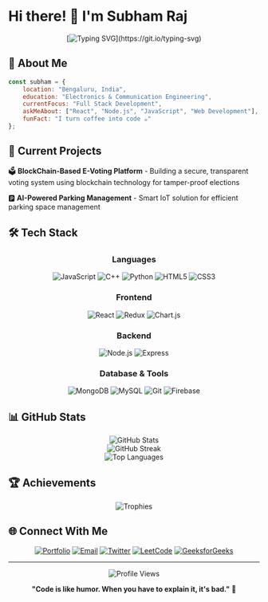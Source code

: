 # Hi there! 👋 I'm Subham Raj

<div align="center">
  
[![Typing SVG](https://readme-typing-svg.herokuapp.com?font=Fira+Code&pause=1000&color=00F7FF&center=true&vCenter=true&width=435&lines=Full+Stack+Developer;MERN+Stack+Enthusiast;Problem+Solver;Building+the+Future!)](https://git.io/typing-svg)

</div>

## 🚀 About Me

```javascript
const subham = {
    location: "Bengaluru, India",
    education: "Electronics & Communication Engineering",
    currentFocus: "Full Stack Development",
    askMeAbout: ["React", "Node.js", "JavaScript", "Web Development"],
    funFact: "I turn coffee into code ☕️"
};
```

## 🔭 Current Projects

🗳️ **BlockChain-Based E-Voting Platform** - Building a secure, transparent voting system using blockchain technology for tamper-proof elections

🅿️ **AI-Powered Parking Management** - Smart IoT solution for efficient parking space management

## 🛠️ Tech Stack

<div align="center">

### Languages
![JavaScript](https://img.shields.io/badge/-JavaScript-F7DF1E?style=for-the-badge&logo=javascript&logoColor=black)
![C++](https://img.shields.io/badge/-C++-00599C?style=for-the-badge&logo=cplusplus&logoColor=white)
![Python](https://img.shields.io/badge/-Python-3776AB?style=for-the-badge&logo=python&logoColor=white)
![HTML5](https://img.shields.io/badge/-HTML5-E34F26?style=for-the-badge&logo=html5&logoColor=white)
![CSS3](https://img.shields.io/badge/-CSS3-1572B6?style=for-the-badge&logo=css3&logoColor=white)

### Frontend
![React](https://img.shields.io/badge/-React-61DAFB?style=for-the-badge&logo=react&logoColor=black)
![Redux](https://img.shields.io/badge/-Redux-764ABC?style=for-the-badge&logo=redux&logoColor=white)
![Chart.js](https://img.shields.io/badge/-Chart.js-FF6384?style=for-the-badge&logo=chartdotjs&logoColor=white)

### Backend
![Node.js](https://img.shields.io/badge/-Node.js-339933?style=for-the-badge&logo=nodedotjs&logoColor=white)
![Express](https://img.shields.io/badge/-Express-000000?style=for-the-badge&logo=express&logoColor=white)

### Database & Tools
![MongoDB](https://img.shields.io/badge/-MongoDB-47A248?style=for-the-badge&logo=mongodb&logoColor=white)
![MySQL](https://img.shields.io/badge/-MySQL-4479A1?style=for-the-badge&logo=mysql&logoColor=white)
![Git](https://img.shields.io/badge/-Git-F05032?style=for-the-badge&logo=git&logoColor=white)
![Firebase](https://img.shields.io/badge/-Firebase-FFCA28?style=for-the-badge&logo=firebase&logoColor=black)

</div>

## 📊 GitHub Stats

<div align="center">
  <img src="https://github-readme-stats.vercel.app/api?username=subham-raj-01&show_icons=true&theme=radical" alt="GitHub Stats" />
</div>

<div align="center">
  <img src="https://github-readme-streak-stats.herokuapp.com/?user=subham-raj-01&theme=radical" alt="GitHub Streak" />
</div>

<div align="center">
  <img src="https://github-readme-stats.vercel.app/api/top-langs/?username=subham-raj-01&layout=compact&theme=radical" alt="Top Languages" />
</div>

## 🏆 Achievements

<div align="center">
  <img src="https://github-profile-trophy.vercel.app/?username=subham-raj-01&theme=radical&row=1&column=6" alt="Trophies" />
</div>

## 🌐 Connect With Me

<div align="center">

[![Portfolio](https://img.shields.io/badge/Portfolio-FF5722?style=for-the-badge&logo=google-chrome&logoColor=white)](https://subhamport.netlify.app/)
[![Email](https://img.shields.io/badge/Email-D14836?style=for-the-badge&logo=gmail&logoColor=white)](mailto:subhamraj.work@gmail.com)
[![Twitter](https://img.shields.io/badge/Twitter-1DA1F2?style=for-the-badge&logo=twitter&logoColor=white)](https://twitter.com/subhamr456)
[![LeetCode](https://img.shields.io/badge/LeetCode-FFA116?style=for-the-badge&logo=leetcode&logoColor=black)](https://www.leetcode.com/codzzzzzz)
[![GeeksforGeeks](https://img.shields.io/badge/GeeksforGeeks-298D46?style=for-the-badge&logo=geeksforgeeks&logoColor=white)](https://auth.geeksforgeeks.org/user/srajpab1za)

</div>

---

<div align="center">
  
![Profile Views](https://komarev.com/ghpvc/?username=subham-raj-01&label=Profile%20views&color=0e75b6&style=for-the-badge)

**"Code is like humor. When you have to explain it, it's bad."** 💭

</div>
